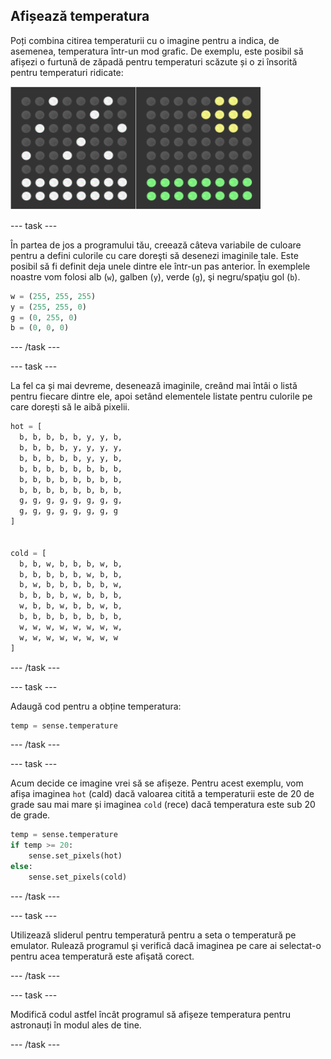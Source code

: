 ## Afișează temperatura

Poți combina citirea temperaturii cu o imagine pentru a indica, de asemenea, temperatura într-un mod grafic. De exemplu, este posibil să afișezi o furtună de zăpadă pentru temperaturi scăzute și o zi însorită pentru temperaturi ridicate:

![Cald şi rece](images/hot-and-cold.png)

\--- task \---

În partea de jos a programului tău, creează câteva variabile de culoare pentru a defini culorile cu care doreşti să desenezi imaginile tale. Este posibil să fi definit deja unele dintre ele într-un pas anterior. În exemplele noastre vom folosi alb (`w`), galben (`y`), verde (`g`), şi negru/spaţiu gol (`b`).

```python
w = (255, 255, 255)
y = (255, 255, 0)
g = (0, 255, 0)
b = (0, 0, 0)
```

\--- /task \---

\--- task \---

La fel ca și mai devreme, desenează imaginile, creând mai întâi o listă pentru fiecare dintre ele, apoi setând elementele listate pentru culorile pe care dorești să le aibă pixelii.

```python
hot = [
  b, b, b, b, b, y, y, b,
  b, b, b, b, y, y, y, y,
  b, b, b, b, b, y, y, b,
  b, b, b, b, b, b, b, b,
  b, b, b, b, b, b, b, b,
  b, b, b, b, b, b, b, b,
  g, g, g, g, g, g, g, g,
  g, g, g, g, g, g, g, g
]


cold = [
  b, b, w, b, b, b, w, b,
  b, b, b, b, b, w, b, b,
  b, w, b, b, b, b, b, w,
  b, b, b, b, w, b, b, b,
  w, b, b, w, b, b, w, b,
  b, b, b, b, b, b, b, b,
  w, w, w, w, w, w, w, w,
  w, w, w, w, w, w, w, w
]
```

\--- /task \---

\--- task \---

Adaugă cod pentru a obține temperatura:

```python
temp = sense.temperature
```

\--- /task \---

\--- task \---

Acum decide ce imagine vrei să se afișeze. Pentru acest exemplu, vom afișa imaginea `hot` (cald) dacă valoarea citită a temperaturii este de 20 de grade sau mai mare și imaginea `cold` (rece) dacă temperatura este sub 20 de grade.

```python
temp = sense.temperature
if temp >= 20:
    sense.set_pixels(hot)
else:
    sense.set_pixels(cold)
```

\--- /task \---

\--- task \---

Utilizează sliderul pentru temperatură pentru a seta o temperatură pe emulator. Rulează programul şi verifică dacă imaginea pe care ai selectat-o pentru acea temperatură este afişată corect.

\--- /task \---

\--- task \---

Modifică codul astfel încât programul să afișeze temperatura pentru astronauți în modul ales de tine.

\--- /task \---